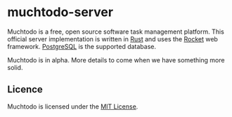# muchtodo-server

Muchtodo is a free, open source software task management platform. This official server implementation is written in [Rust](http://rust-lang.org/) and uses the [Rocket](http://rocket.rs/) web framework. [PostgreSQL](https://www.postgresql.org/) is the supported database.

Muchtodo is in alpha. More details to come when we have something more solid.

## Licence

Muchtodo is licensed under the [MIT License](https://opensource.org/licenses/MIT).
